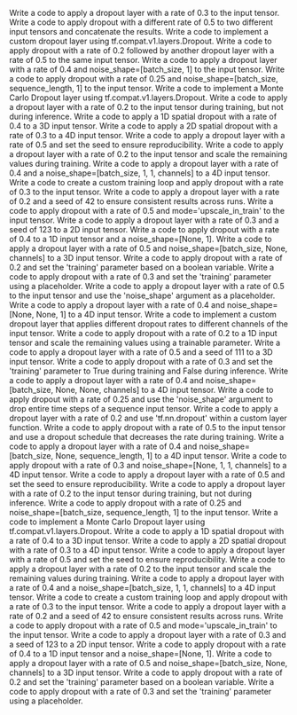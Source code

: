 Write a code to apply a dropout layer with a rate of 0.3 to the input tensor.
Write a code to apply dropout with a different rate of 0.5 to two different input tensors and concatenate the results.
Write a code to implement a custom dropout layer using tf.compat.v1.layers.Dropout.
Write a code to apply dropout with a rate of 0.2 followed by another dropout layer with a rate of 0.5 to the same input tensor.
Write a code to apply a dropout layer with a rate of 0.4 and noise_shape=[batch_size, 1] to the input tensor.
Write a code to apply dropout with a rate of 0.25 and noise_shape=[batch_size, sequence_length, 1] to the input tensor.
Write a code to implement a Monte Carlo Dropout layer using tf.compat.v1.layers.Dropout.
Write a code to apply a dropout layer with a rate of 0.2 to the input tensor during training, but not during inference.
Write a code to apply a 1D spatial dropout with a rate of 0.4 to a 3D input tensor.
Write a code to apply a 2D spatial dropout with a rate of 0.3 to a 4D input tensor.
Write a code to apply a dropout layer with a rate of 0.5 and set the seed to ensure reproducibility.
Write a code to apply a dropout layer with a rate of 0.2 to the input tensor and scale the remaining values during training.
Write a code to apply a dropout layer with a rate of 0.4 and a noise_shape=[batch_size, 1, 1, channels] to a 4D input tensor.
Write a code to create a custom training loop and apply dropout with a rate of 0.3 to the input tensor.
Write a code to apply a dropout layer with a rate of 0.2 and a seed of 42 to ensure consistent results across runs.
Write a code to apply dropout with a rate of 0.5 and mode='upscale_in_train' to the input tensor.
Write a code to apply a dropout layer with a rate of 0.3 and a seed of 123 to a 2D input tensor.
Write a code to apply dropout with a rate of 0.4 to a 1D input tensor and a noise_shape=[None, 1].
Write a code to apply a dropout layer with a rate of 0.5 and noise_shape=[batch_size, None, channels] to a 3D input tensor.
Write a code to apply dropout with a rate of 0.2 and set the 'training' parameter based on a boolean variable.
Write a code to apply dropout with a rate of 0.3 and set the 'training' parameter using a placeholder.
Write a code to apply a dropout layer with a rate of 0.5 to the input tensor and use the 'noise_shape' argument as a placeholder.
Write a code to apply a dropout layer with a rate of 0.4 and noise_shape=[None, None, 1] to a 4D input tensor.
Write a code to implement a custom dropout layer that applies different dropout rates to different channels of the input tensor.
Write a code to apply dropout with a rate of 0.2 to a 1D input tensor and scale the remaining values using a trainable parameter.
Write a code to apply a dropout layer with a rate of 0.5 and a seed of 111 to a 3D input tensor.
Write a code to apply dropout with a rate of 0.3 and set the 'training' parameter to True during training and False during inference.
Write a code to apply a dropout layer with a rate of 0.4 and noise_shape=[batch_size, None, None, channels] to a 4D input tensor.
Write a code to apply dropout with a rate of 0.25 and use the 'noise_shape' argument to drop entire time steps of a sequence input tensor.
Write a code to apply a dropout layer with a rate of 0.2 and use 'tf.nn.dropout' within a custom layer function.
Write a code to apply dropout with a rate of 0.5 to the input tensor and use a dropout schedule that decreases the rate during training.
Write a code to apply a dropout layer with a rate of 0.4 and noise_shape=[batch_size, None, sequence_length, 1] to a 4D input tensor.
Write a code to apply dropout with a rate of 0.3 and noise_shape=[None, 1, 1, channels] to a 4D input tensor.
Write a code to apply a dropout layer with a rate of 0.5 and set the seed to ensure reproducibility.
Write a code to apply a dropout layer with a rate of 0.2 to the input tensor during training, but not during inference.
Write a code to apply dropout with a rate of 0.25 and noise_shape=[batch_size, sequence_length, 1] to the input tensor.
Write a code to implement a Monte Carlo Dropout layer using tf.compat.v1.layers.Dropout.
Write a code to apply a 1D spatial dropout with a rate of 0.4 to a 3D input tensor.
Write a code to apply a 2D spatial dropout with a rate of 0.3 to a 4D input tensor.
Write a code to apply a dropout layer with a rate of 0.5 and set the seed to ensure reproducibility.
Write a code to apply a dropout layer with a rate of 0.2 to the input tensor and scale the remaining values during training.
Write a code to apply a dropout layer with a rate of 0.4 and a noise_shape=[batch_size, 1, 1, channels] to a 4D input tensor.
Write a code to create a custom training loop and apply dropout with a rate of 0.3 to the input tensor.
Write a code to apply a dropout layer with a rate of 0.2 and a seed of 42 to ensure consistent results across runs.
Write a code to apply dropout with a rate of 0.5 and mode='upscale_in_train' to the input tensor.
Write a code to apply a dropout layer with a rate of 0.3 and a seed of 123 to a 2D input tensor.
Write a code to apply dropout with a rate of 0.4 to a 1D input tensor and a noise_shape=[None, 1].
Write a code to apply a dropout layer with a rate of 0.5 and noise_shape=[batch_size, None, channels] to a 3D input tensor.
Write a code to apply dropout with a rate of 0.2 and set the 'training' parameter based on a boolean variable.
Write a code to apply dropout with a rate of 0.3 and set the 'training' parameter using a placeholder.
